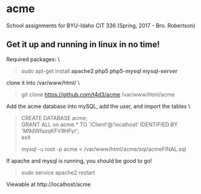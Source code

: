 # acme
School assignments for BYU-Idaho CIT 336 (Spring, 2017 - Bro. Robertson)

Get it up and running in linux in no time!
---
Required packages: \
> sudo apt-get install __apache2 php5 php5-mysql mysql-server__

clone it into /var/www/html/ \
> git clone https://github.com/t4d3/acme /var/www/html/acme

Add the acme database into mySQL, add the user, and import the tables \
> CREATE DATABASE acme; \
> GRANT ALL on acme.* TO 'iClient'@'localhost' IDENTIFIED BY 'M9dWfazqKFV9HFyt'; \
> exit
>
> mysql -u root -p acme < /var/www/html/acme/sql/acmeFINAL.sql

If apache and mysql is running, you should be good to go!
> sudo service apache2 restart

Viewable at http://localhost/acme

